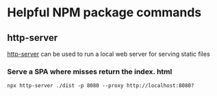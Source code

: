 # Helpful NPM package commands

## http-server

[http-server](https://www.npmjs.com/package/http-server) can be used to run a local web server for serving static files

### Serve a SPA where misses return the index. html

`npx http-server ./dist -p 8080 --proxy http://localhost:8080?`
